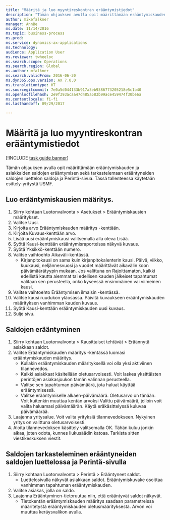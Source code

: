 ```yaml
--- 
title: "Määritä ja luo myyntireskontran erääntymistiedot"
description: "Tämän ohjauksen avulla opit määrittämään erääntymiskauden ja asiakkaiden saldojen erääntymisen sekä tarkastelemaan erääntyneiden saldojen luettelon saldoja ja Perintä-sivua."
author: mikefalkner
manager: AnnBe
ms.date: 11/14/2016
ms.topic: business-process
ms.prod: 
ms.service: dynamics-ax-applications
ms.technology: 
audience: Application User
ms.reviewer: twheeloc
ms.search.scope: Operations
ms.search.region: Global
ms.author: mfalkner
ms.search.validFrom: 2016-06-30
ms.dyn365.ops.version: AX 7.0.0
ms.translationtype: HT
ms.sourcegitcommit: 7e0a5d044133b917a3eb9386773205218e5c1b40
ms.openlocfilehash: 2e9f393acaa47d485a583b99ace459474f30be6a
ms.contentlocale: fi-fi
ms.lasthandoff: 09/29/2017

---
```

# <a name="set-up-and-generate-accounts-receivable-aging-information"></a>Määritä ja luo myyntireskontran erääntymistiedot

[!INCLUDE [task guide banner](../../includes/task-guide-banner.md)]

Tämän ohjauksen avulla opit määrittämään erääntymiskauden ja asiakkaiden saldojen erääntymisen sekä tarkastelemaan erääntyneiden saldojen luettelon saldoja ja Perintä-sivua. Tässä tallenteessa käytetään esittely-yritystä USMF.


## <a name="create-an-aging-period-definition"></a>Luo erääntymiskausien määritys.
1. Siirry kohtaan Luotonvalvonta > Asetukset > Erääntymiskausien määritykset.
2. Valitse Uusi.
3. Kirjoita arvo Erääntymiskauden määritys -kenttään.
4. Kirjoita Kuvaus-kenttään arvo.
5. Lisää uusi erääntymiskausi valitsemalla alla oleva Lisää.
6. Syötä Kausi-kenttään erääntymisraporteissa näkyvä kuvaus.
7. Syötä Yksikkö-kenttään numero.
8. Valitse vaihtoehto Aikaväli-kentässä.
    * Kirjanpitokausi on sama kuin kirjanpitokalenterin kausi. Päivä, viikko, kuukausi, neljännesvuosi ja vuodet määrittävät aikavälin koon päivämäärätyypin mukaan. Jos valittuna on Rajoittamaton, kaikki edellistä kautta aiemmat tai edellisen kauden jälkeiset tapahtumat valitaan sen perusteella, onko kyseessä ensimmäinen vai viimeinen kausi.  
9. Valitse vaihtoehto Erääntymisen ilmaisin -kentässä.
10. Valitse kausi ruudukon yläosassa. Päivitä kuvaukseen erääntymiskauden määrityksen vanhimman kauden kuvaus.
11. Syötä Kausi-kenttään erääntymiskauden uusi kuvaus.
12. Sulje sivu.

## <a name="age-the-balances"></a>Saldojen erääntyminen
1. Siirry kohtaan Luotonvalvonta > Kausittaiset tehtävät > Eräännytä asiakkaan saldot.
2. Valitse Erääntymiskauden määritys -kentässä luomasi erääntymiskauden määritys.
    * Kullakin erääntymiskauden määrityksellä voi olla yksi aktiviinen tilannevedos.  
    * Kaikki asiakkaat käsitellään oletusarvoisesti. Voit laskea yksittäisten perintöjen asiakasjoukon tämän valinnan perusteella.  
    * Valitse sen tapahtuman päivämäärä, jota haluat käyttää erääntymisessä.  
    * Valitse erääntymiselle alkaen-päivämäärä. Oletusarvo on tänään. Voit kuitenkin muuttaa kentän arvoksi Valittu päivämäärä, jolloin voit valita haluamasi päivämäärän. Käytä eräkäsittelyssä kuluvaa päivämäärää.  
3. Laajenna yritysalue. Voit valita yrityksiä tilannevedokseen. Nykyinen yritys on valittuna oletusarvoisesti.
4. Aloita tilannevedoksen käsittely valitsemalla OK. Tähän kuluu jonkin aikaa, joten odota, kunnes liukusäädin katoaa. Tarkista sitten viestikeskuksen viestit.

## <a name="view-the-balances-on-the-aged-balances-list-and-on-the-collection-page"></a>Saldojen tarkasteleminen erääntyneiden saldojen luettelossa ja Perintä-sivulla
1. Siirry kohtaan Luotonvalvonta > Perintä > Erääntyneet saldot.
    * Luettelosivulla näkyvät asiakkaan saldot. Erääntymiskuvake osoittaa vanhimman tapahtuman erääntymiskauden.  
2. Valitse asiakas, jolla on saldo.
3. Laajenna Erääntyminen-tietoruutua niin, että erääntyvät saldot näkyvät.
    * Tietokentän erääntymiskauden määritys saadaan parametreissa määritetystä erääntymiskauden oletusmäärityksestä. Arvon voi muuttaa keräysvalikon avulla.  


